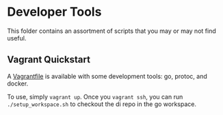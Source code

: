 # Developer Tools
This folder contains an assortment of scripts that you may or may not find useful.

## Vagrant Quickstart
A [Vagrantfile](Vagrantfile) is available with some development tools:  go, protoc, and docker.

To use, simply `vagrant up`. Once you `vagrant ssh`, you can run `./setup_workspace.sh`
to checkout the di repo in the go workspace.
